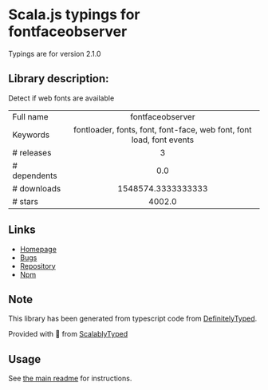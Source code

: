 
# Scala.js typings for fontfaceobserver

Typings are for version 2.1.0

## Library description:
Detect if web fonts are available

|                    |                 |
| ------------------ | :-------------: |
| Full name          | fontfaceobserver |
| Keywords           | fontloader, fonts, font, font-face, web font, font load, font events |
| # releases         | 3 |
| # dependents       | 0.0 |
| # downloads        | 1548574.3333333333 |
| # stars            | 4002.0 |

## Links
- [Homepage](https://fontfaceobserver.com/)
- [Bugs](https://github.com/bramstein/fontfaceobserver/issues)
- [Repository](https://github.com/bramstein/fontfaceobserver)
- [Npm](https://www.npmjs.com/package/fontfaceobserver)
    


## Note
This library has been generated from typescript code from [DefinitelyTyped](https://definitelytyped.org).

Provided with :purple_heart: from [ScalablyTyped](https://github.com/oyvindberg/ScalablyTyped)

## Usage
See [the main readme](../../readme.md) for instructions.


